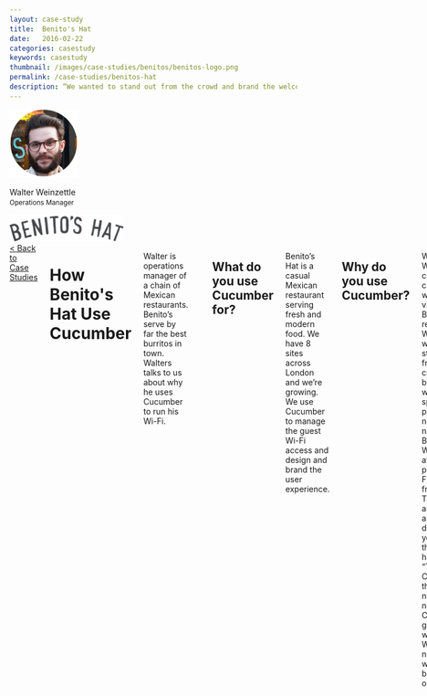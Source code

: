 ```yaml
---
layout: case-study
title:  Benito's Hat
date:   2016-02-22
categories: casestudy
keywords: casestudy
thumbnail: /images/case-studies/benitos/benitos-logo.png
permalink: /case-studies/benitos-hat
description: “We wanted to stand out from the crowd and brand the welcome splash page and network name to Benito’s.”
---
```


<div class="row">
  <div class="small-12 medium-3 columns">
		<div class="text-center">
			<img class="cs-portrait text-center" src="/images/case-studies/benitos/benitos-walter.png" width="120px">
			<p>Walter Weinzettle <br> <small>Operations Manager</small></p>
			<img src="/images/case-studies/benitos/benitos-logo.png" width="200px">
		</div>
  </div>
  <div class="small-12 medium-9 columns">
  	<a href="/case-studies/">< Back to Case Studies</a>
  	<h1>How Benito's Hat Use Cucumber</h1>
		<p>Walter is operations manager of a chain of Mexican restaurants. Benito’s serve by far the best burritos in town. Walters talks to us about why he uses Cucumber to run his Wi-Fi.</p>
		<hr>
		<h2>What do you use Cucumber for?</h2>
		<p>Benito’s Hat is a casual Mexican restaurant serving fresh and modern food. We have 8 sites across London and we’re growing. We use Cucumber to manage the guest Wi-Fi access and design and brand the user experience.</p>
		<h2>Why do you use Cucumber?</h2>
		<p>We need Wi-Fi our customers can use when they visit a Benitos restaurant. We wanted to stand out from the crowd and brand the welcome splash page and network name to Benitos. We looked at the public Wi-Fi options from BT, The Cloud and O2 and they didn’t let you do that. You had to use “The Cloud” as the network name. Cucumber gives us a white label Wi-Fi network we can brand to ourselves.</p>
		<h2>What problem does Cucumber fix for you?</h2>
		<p>One of our sites in King Cross station. It’s really busy and we compete with a lot of other businesses. Our Wi-Fi needed to stand out — so we looked for a solution we could manage and brand.</p>
		<div class="text-center">
			<h3>“We wanted to stand out from the crowd and brand the welcome splash page and network name to Benito’s.”</h3>
		</div>

		<hr>
		<div class="text-center">
			<p><i>Cucumber Tony is a cloud based WiFi management platform for businesses. The firmware gives consumer-grade WiFi access points enterprise-like capabilities. Or you can utilise the captive portal solution with your existing infrastructure. Create a free account and check it here <a href="https://cucumberwifi.io">cucumberwifi.io</a></i></p>
			<div class="text-center">
			<h2>Come join Cucumber</h2>
			<a href="https://my.ctapp.io/#/create" class="button success dst">Sign Up</a><br>
			<p>Sign-up for Cucumber Tony, it's free for unlimited access points :)</p>
		</div>
		<hr>
		</div>
  </div>
</div>
